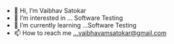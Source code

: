 - 👋 Hi, I’m Vaibhav Satokar 
- 👀 I’m interested in ... Software Testing
- 🌱 I’m currently learning ...Software Testing
- 📫 How to reach me ...vaibhavamsatokar@gmail.com 
                         

 

